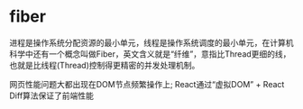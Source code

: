 # fiber

进程是操作系统分配资源的最小单元，线程是操作系统调度的最小单元，在计算机科学中还有一个概念叫做Fiber，英文含义就是“纤维”，意指比Thread更细的线，也就是比线程(Thread)控制得更精密的并发处理机制。

网页性能问题大都出现在DOM节点频繁操作上; React通过“虚拟DOM” + React Diff算法保证了前端性能

